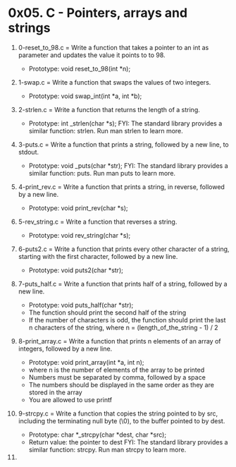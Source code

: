 # 0x05. C - Pointers, arrays and strings

1. 0-reset_to_98.c = Write a function that takes a pointer to an int as parameter and updates the value it points to to 98.

	* Prototype: void reset_to_98(int *n);
2. 1-swap.c = Write a function that swaps the values of two integers.

	* Prototype: void swap_int(int *a, int *b); 
3. 2-strlen.c = Write a function that returns the length of a string.

	* Prototype: int _strlen(char *s);
FYI: The standard library provides a similar function: strlen. Run man strlen to learn more. 
4. 3-puts.c = Write a function that prints a string, followed by a new line, to stdout.

	* Prototype: void _puts(char *str);
FYI: The standard library provides a similar function: puts. Run man puts to learn more. 
5. 4-print_rev.c = Write a function that prints a string, in reverse, followed by a new line.

	* Prototype: void print_rev(char *s); 
6. 5-rev_string.c = Write a function that reverses a string.

	* Prototype: void rev_string(char *s); 
7. 6-puts2.c = Write a function that prints every other character of a string, starting with the first character, followed by a new line.

	* Prototype: void puts2(char *str); 
8. 7-puts_half.c = Write a function that prints half of a string, followed by a new line.

	* Prototype: void puts_half(char *str);
	* The function should print the second half of the string
	* If the number of characters is odd, the function should print the last n characters of the string, where n = (length_of_the_string - 1) / 2 
9. 8-print_array.c = Write a function that prints n elements of an array of integers, followed by a new line.

	* Prototype: void print_array(int *a, int n);
	* where n is the number of elements of the array to be printed
	* Numbers must be separated by comma, followed by a space
	* The numbers should be displayed in the same order as they are stored in the array
	* You are allowed to use printf 
10. 9-strcpy.c = Write a function that copies the string pointed to by src, including the terminating null byte (\0), to the buffer pointed to by dest.

	* Prototype: char *_strcpy(char *dest, char *src);
	* Return value: the pointer to dest
FYI: The standard library provides a similar function: strcpy. Run man strcpy to learn more.
11.  
